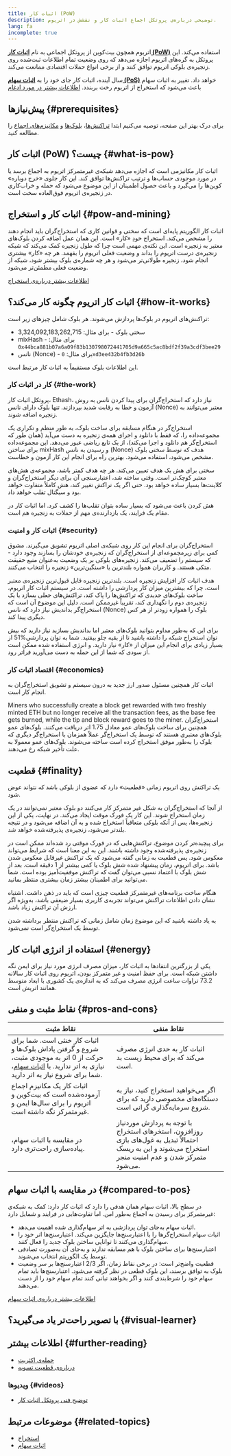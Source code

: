 ```yaml
---
title: اثبات کار (PoW)
description: توضیحی درباره‌ی پروتکل اجماع اثبات کار و نقشش در اتریوم.
lang: fa
incomplete: true
---
```


اتریوم همچون بیت‌کوین از پروتکل اجماعی به نام **[اثبات کار (PoW)](https://wikipedia.org/wiki/Proof_of_work)** استفاده می‌کند. این پروتکل به گره‌های اتریوم اجازه می‌دهد که روی وضعیت تمام اطلاعات ثبت‌شده روی زنجیره‌ی بلوکی اتریوم توافق کنند و از برخی انواع حملات اقتصادی ممانعت می‌کند.

سال آینده،‌ اثبات کار جای خود را به **[اثبات سهام (PoS)](/developers/docs/consensus-mechanisms/pos)** خواهد داد. تغییر به اثبات سهام باعث می‌شود که استخراج از اتریوم رخت بربندد. [اطلاعات بیشتر در مورد ادغام](/upgrades/merge/)

## پیش‌نیازها {#prerequisites}

برای درک بهتر این صفحه، توصیه می‌کنیم ابتدا [تراکنش‌ها](/developers/docs/transactions/)‏، [بلوک‌ها](/developers/docs/blocks/) و [مکانیزم‌های اجماع](/developers/docs/consensus-mechanisms/) را مطالعه کنید.

## اثبات کار (PoW) چیست؟ {#what-is-pow}

اثبات کار مکانیزمی است که اجازه می‌دهد شبکه‌ی غیرمتمرکز اتریوم به اجماع برسد یا در مورد موجودی حساب‌ها و ترتیب تراکنش‌ها توافق کند. این کار جلوی «خرج دوباره» کوین‌ها را می‌گیرد و باعث حصول اطمینان از این موضوع می‌شود که حمله و خراب‌کاری در زنجیره‌ی اتریوم فوق‌العاده سخت است.

## اثبات کار و استخراج {#pow-and-mining}

اثبات کار الگوریتم پایه‌ای است که سختی و قوانین کاری که استخراج‌گران باید انجام دهند را مشخص می‌کند. استخراج خودِ «کار» است. این همان عمل اضافه کردن بلوک‌های معتبر به زنجیره است. این نکته‌ی مهمی است چرا که طول زنجیره‌ کمک می‌کند که شبکه زنجیره‌ی درست اتریوم را بداند و وضعیت فعلی اتریوم را بفهمد. هر چه «کار» بیشتری انجام شود، زنجیره طولانی‌تر می‌شود و هر چه شماره‌ی بلوک بیشتر شود، شبکه از وضعیت فعلی مطمئن‌تر می‌شود.

[اطلاعات بیشتر درباره‌ی استخراج](/developers/docs/consensus-mechanisms/pow/mining/)

## اثبات کار اتریوم چگونه کار می‌کند؟ {#how-it-works}

تراکنش‌های اتریوم در بلوک‌ها پردازش می‌شوند. هر بلوک شامل چیزهای زیر است:

- سختی بلوک - برای مثال: 3,324,092,183,262,715
- mixHash - برای مثال: `0x44bca881b07a6a09f83b130798072441705d9a665c5ac8bdf2f39a3cdf3bee29`
- نانس (Nonce) - برای مثال: `0xd3ee432b4fb3d26b`

این اطلاعات بلوک مستقیماً به اثبات کار مرتبط است.

### کار در اثبات کار {#the-work}

پروتکل اثبات کار، Ethash، نیاز دارد که استخراج‌گران برای پیدا کردن نانس به روش آزمون و خطا به رقابت شدید بپردازند. تنها بلوک دارای نانس (Nonce) معتبر می‌توانند به زنجیره اضافه شوند.

استخراج‌گر در هنگام مسابقه برای ساخت بلوک، به طور منظم و تکراری یک مجموعه‌داده را، که فقط با دانلود و اجرای همه‌ی زنجیره به دست می‌آید (همان طور که استخراج‌گر هم دانلود و اجرا می‌کند)، از یک تابع ریاضی عبور می‌دهد. این مجموعه‌داده برای ساختن mixHash و رسیدن به نانس (Nonce) هدف که توسط سختی بلوک مشخص می‌شود، استفاده می‌شود. بهترین راه برای انجام این کار آزمون و خطاست.

سختی برای هش یک هدف تعیین می‌کند. هر چه هدف کمتر باشد، مجموعه‌ی هش‌های معتبر کوچک‌تر است. وقتی ساخته شد، اعتبارسنجی آن برای دیگر استخراج‌گران و کلاینت‌ها بسیار ساده خواهد بود. حتی اگر یک تراکش تغییر کند، هش کاملاً متفاوت خواهد بود و سیگنال تقلب خواهد داد.

هش کردن باعث می‌شود که بسیار ساده بتوان تقلب‌ها را کشف کرد. اما اثبات کار در مقام یک فرایند، یک بازدارنده‌ی مهم از حملات به زنجیره‌ هم است.

### اثبات کار و امنیت {#security}

استخراج‌گران برای انجام این کار روی شبکه‌ی اصلی اتریوم تشویق می‌گیرند. مشوق کمی برای زیرمجموعه‌ای از استخراج‌گران که زنجیره‌ی خودشان را بسازند وجود دارد - که سیستم را تضعیف می‌کند. زنجیره‌های بلوکی بر یک وضعیت به‌عنوان منبع حقیقت متکی هستند. و کاربران همواره بلندترین یا «سنگین‌ترین» زنجیره‌ را انتخاب می‌کنند.

هدف اثبات کار افزایش زنجیره است. بلندترین زنجیره قابل قبول‌ترین زنجیره‌ی معتبر است، چرا که بیشترین میزان کار پردازشی را داشته است. در سیستم اثبات کار اتریوم، ساخت بلوک‌های جدیدی که تراکنش‌ها را پاک کند، تراکنش‌های جعلی بسازد یا یک زنجیره‌ی دوم را نگهداری کند، تقریباً غیرممکن است. دلیل این موضوع آن است که استخراج‌گر بداندیش نیاز دارد که نانس (Nonce) بلوک را همواره زودتر از هر کس دیگری پیدا کند.

برای این که به‌طور مداوم بتوانید بلوک‌های معتبر اما بداندیش بسازید نیاز دارید که بیش از ‎51%‏ توان استخراج شبکه را داشته باشید تا از بقیه جلو بیفتید. شما به توان پردازشی بسیار زیادی برای انجام این میزان از «کار» نیاز دارید. و انرژی استفاده شده ممکن است از سودی که شما از این حمله به دست می‌آورید فراتر رود.

### اقتصاد اثبات کار {#economics}

اثبات کار همچنین مسئول صدور ارز جدید به درون سیستم و تشویق استخراج‌گران به انجام کار است.

Miners who successfully create a block get rewarded with two freshly minted ETH but no longer receive all the transaction fees, as the base fee gets burned, while the tip and block reward goes to the miner. استخراج‌گران همچنین برای ساخت بلوک‌های عمو معادل 1.75 اتر دریافت می‌کنند. بلوک‌های عمو بلوک‌های معتبری هستند که توسط یک استخراج‌گر عملاً همزمان با استخراج‌گر دیگری که بلوک را به‌طور موفق استخراج کرده است ساخته می‌شوند. بلوک‌های عمو معمولا به علت تأخیر شبکه رخ می‌دهند.

## قطعیت {#finality}

یک تراکنش روی اتریوم زمانی «قطعیت» دارد که عضوی از بلوکی باشد که نتواند عوض شود.

از آنجا که استخراج‌گران به شکل غیر متمرکز کار می‌کنند دو بلوک معتبر نمی‌توانند در یک زمان استخراج شوند. این کار یک فورک موقت ایجاد می‌کند. در نهایت، یکی از این زنجیره‌ها، پس از آنکه بلوکی متعاقباً استخراج شده و به آن اضافه می‌شود و در نتیجه بلندتر می‌شود، زنجیره‌ی پذیرفته‌شده خواهد شد.

برای پیچیده‌تر کردن موضوع، تراکنش‌هایی که در فورک موقتی رد شده‌اند ممکن است در زنجیره‌ی پذیرفته‌شده وجود داشته باشند. این به این معنا است که شرایط می‌تواند معکوس شود. پس قطعیت به زمانی گفته می‌شود که یک تراکنش غیرقابل معکوس شدن باشد. برای اتریوم، زمان پیشنهاد شده شش بلوک یا کمی بیشتر از 1 دقیقه است. بعد از شش بلوک با اعتماد نسبی می‌توان گفت که تراکنش موفقیت‌آمیز بوده است. شما می‌توانید برای اطمینان بیشتر زمان بیشتری منتظر بمانید.

هنگام ساخت برنامه‌های غیرمتمرکز قطعیت چیزی است که باید در ذهن داشت. اشتباه نشان دادن اطلاعات تراکنش می‌تواند تجربه‌ی کاربری بسیار ضیعفی باشد، به‌ویژه اگر ارزش آن تراکنش زیاد باشد.

به یاد داشته باشید که این موضوع زمان شامل زمانی که تراکنش منتظر برداشته شدن توسط یک استخراج‌گر است نمی‌شود.

## استفاده از انرژی اثبات کار {#energy}

یکی از بزرگترین انتقادها به اثبات کار، میزان مصرف انرژی مورد نیاز برای ایمن نگه داشتن شبکه است. برای حفظ امنیت و غیر متمرکز بودن، اتریوم روی اثبات کار سالانه 73.2 تراوات ساعت انرژی مصرف می‌کند که به اندازه‌ی یک کشوری با ابعاد متوسط همانند اتریش است.

## نقاط مثبت و منفی {#pros-and-cons}

| نقاط مثبت                                                                                                                                                                                                  | نقاط منفی                                                                                                                                              |
| ---------------------------------------------------------------------------------------------------------------------------------------------------------------------------------------------------------- | ------------------------------------------------------------------------------------------------------------------------------------------------------ |
| اثبات کار خنثی است. شما برای شروع و گرفتن پاداش بلوک‌ها و حرکت از 0 اتر به موجودی مثبت، نیازی به اتر ندارید. با [اثبات سهام](/developers/docs/consensus-mechanisms/pos/)، شما برای شروع نیاز به اتر دارید. | اثبات کار به حدی انرژی مصرف می‌کند که برای محیط زیست بد است.                                                                                           |
| اثبات کار یک مکانیزم اجماع آزموده‌شده است که بیت‌کوین و اتریوم را برای سال‌ها ایمن و غیرمتمرکز نگه داشته است.                                                                                              | اگر می‌خواهید استخراج کنید، نیاز به دستگاه‌های مخصوصی دارید که برای شروع سرمایه‌گذاری گرانی است.                                                       |
| در مقایسه با اثبات سهام، پیاده‌سازی راحت‌تری دارد.                                                                                                                                                         | با توجه به پردازش موردنیاز روزافزون، استخرهای استخراج احتمالاً تبدیل به غول‌های بازی استخراج می‌شوند و این به ریسک متمرکز شدن و عدم امنیت منجر می‌شود. |

## در مقایسه با اثبات سهام {#compared-to-pos}

در سطح بالا، اثبات سهام همان هدفی را دارد که اثبات کار دارد: کمک به شبکه‌ی غیرمتمرکز برای رسیدن به اجماع به‌طور امن. اما تفاوت‌هایی در فرایند و شمایل دارد:

- اثبات سهام به‌جای توان پردازشی به اتر سهام‌گذاری شده اهمیت می‌دهد.
- اثبات سهام استخراج‌گرها را با اعتبارسنج‌ها جایگزین می‌کند. اعتبارسنج‌ها اتر خود را سهام‌گذاری می‌کنند تا توانایی ساختن بلوک جدید را فعال کنند.
- اعتبارسنج‌ها برای ساختن بلوک با هم مسابقه ندارند و به‌جای آن به‌صورت تصادفی توسط یک الگوریتم انتخاب می‌شوند.
- قطعیت واضح‌تر است: در برخی نقاط زمان، اگر 2/3 اعتبارسنج‌ها بر سر وضعیت بلوک به توافق برسند، این بلوک قطعی در نظر گرفته می‌شود. اعتبارسنج‌ها باید تمام سهام خود را شرط‌بندی کنند و اگر بخواهند تبانی کنند تمام سهام خود را از دست می‌دهند.

[اطلاعات بیشتر درباره‌ی اثبات سهام](/developers/docs/consensus-mechanisms/pos/)

## با تصویر راحت‌تر یاد می‌گیرید؟ {#visual-learner}

<YouTube id="3EUAcxhuoU4" />

## اطلاعات بیشتر {#further-reading}

- [حمله‌ی اکثریت](https://en.bitcoin.it/wiki/Majority_attack)
- [درباره‌ی قطعیت تسویه](https://blog.ethereum.org/2016/05/09/on-settlement-finality/)

### ویدیوها {#videos}

- [توضیح فنی پروتکل اثبات کار](https://youtu.be/9V1bipPkCTU)

## موضوعات مرتبط {#related-topics}

- [استخراج](/developers/docs/consensus-mechanisms/pow/mining/)
- [اثبات سهام](/developers/docs/consensus-mechanisms/pos/)
